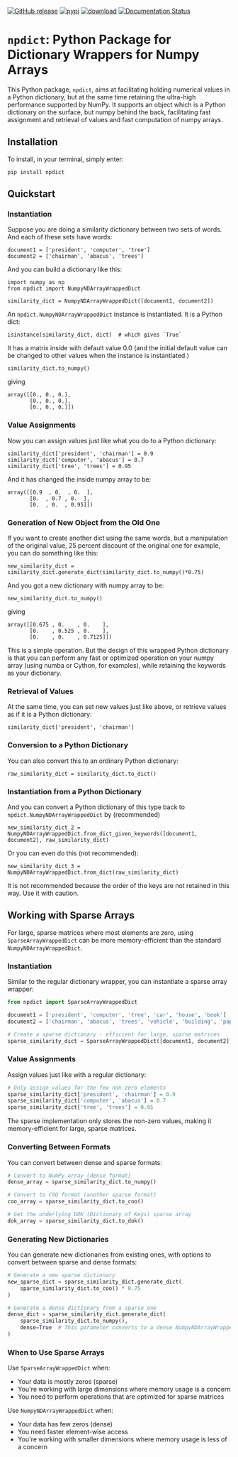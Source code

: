 
[![GitHub release](https://img.shields.io/github/release/stephenhky/npdict.svg?maxAge=3600)](https://github.com/stephenhky/npdict/releases)
[![pypi](https://img.shields.io/pypi/v/npdict.svg?maxAge=3600)](https://pypi.org/project/npdict/)
[![download](https://img.shields.io/pypi/dm/npdict.svg?maxAge=2592000&label=installs&color=%2327B1FF)](https://pypi.org/project/npdict/)
[![Documentation Status](https://readthedocs.org/projects/npdict/badge/?version=latest)](https://npdict.readthedocs.io/en/latest/?badge=latest)

# `npdict`: Python Package for Dictionary Wrappers for Numpy Arrays

This Python package, `npdict`, aims at facilitating holding numerical
values in a Python dictionary, but at the same time retaining the
ultra-high performance supported by NumPy. It supports an object
which is a Python dictionary on the surface, but numpy behind the
back, facilitating fast assignment and retrieval of values
and fast computation of numpy arrays.

## Installation

To install, in your terminal, simply enter:

```
pip install npdict
```

## Quickstart

### Instantiation

Suppose you are doing a similarity dictionary between two sets of words.
And each of these sets have words:

```
document1 = ['president', 'computer', 'tree']
document2 = ['chairman', 'abacus', 'trees']
```

And you can build a dictionary like this:

```
import numpy as np
from npdict import NumpyNDArrayWrappedDict

similarity_dict = NumpyNDArrayWrappedDict([document1, document2])
```

An `npdict.NumpyNDArrayWrappedDict` instance is instantiated. It is 
a Python dict:

```
isinstance(similarity_dict, dict)  # which gives `True`
```

It has a matrix inside with default value 0.0 (and the initial default value can
be changed to other values when the instance is instantiated.)

```
similarity_dict.to_numpy()
```
giving
```
array([[0., 0., 0.],
       [0., 0., 0.],
       [0., 0., 0.]])
```

### Value Assignments

Now you can assign values just like what you do to a Python dictionary:

```
similarity_dict['president', 'chairman'] = 0.9
similarity_dict['computer', 'abacus'] = 0.7
similarity_dict['tree', 'trees'] = 0.95
```

And it has changed the inside numpy array to be:

```
array([[0.9  , 0.  , 0.  ],
       [0.  , 0.7 , 0.  ],
       [0.  , 0.  , 0.95]])
```

### Generation of New Object from the Old One

If you want to create another dict using the same words, but 
a manipulation of the original value, 25 percent discount
of the original one for example, you can do something like this:

```
new_similarity_dict = similarity_dict.generate_dict(similarity_dict.to_numpy()*0.75)
```

And you got a new dictionary with numpy array to be:

```
new_similarity_dict.to_numpy()
```
giving
```
array([[0.675 , 0.    , 0.    ],
       [0.    , 0.525 , 0.    ],
       [0.    , 0.    , 0.7125]])
```

This is a simple operation. But the design of this wrapped Python
dictionary is that you can perform any fast or optimized operation
on your numpy array (using numba or Cython, for examples),
while retaining the keywords as your dictionary.

### Retrieval of Values

At the same time, you can set new values just like above, or retrieve
values as if it is a Python dictionary:

```
similarity_dict['president', 'chairman']
```

### Conversion to a Python Dictionary

You can also convert this to an ordinary Python dictionary:

```
raw_similarity_dict = similarity_dict.to_dict()
```

### Instantiation from a Python Dictionary

And you can convert a Python dictionary of this type back to 
`npdict.NumpyNDArrayWrappedDict` by (recommended)

```
new_similarity_dict_2 = NumpyNDArrayWrappedDict.from_dict_given_keywords([document1, document2], raw_similarity_dict)
```

Or you can even do this (not recommended):

```
new_similarity_dict_3 = NumpyNDArrayWrappedDict.from_dict(raw_similarity_dict)
```

It is not recommended because the order of the keys are not retained in this way.
Use it with caution.

## Working with Sparse Arrays

For large, sparse matrices where most elements are zero, using `SparseArrayWrappedDict` can be more memory-efficient than the standard `NumpyNDArrayWrappedDict`.

### Instantiation

Similar to the regular dictionary wrapper, you can instantiate a sparse array wrapper:

```python
from npdict import SparseArrayWrappedDict

document1 = ['president', 'computer', 'tree', 'car', 'house', 'book']
document2 = ['chairman', 'abacus', 'trees', 'vehicle', 'building', 'paper']

# Create a sparse dictionary - efficient for large, sparse matrices
sparse_similarity_dict = SparseArrayWrappedDict([document1, document2])
```

### Value Assignments

Assign values just like with a regular dictionary:

```python
# Only assign values for the few non-zero elements
sparse_similarity_dict['president', 'chairman'] = 0.9
sparse_similarity_dict['computer', 'abacus'] = 0.7
sparse_similarity_dict['tree', 'trees'] = 0.95
```

The sparse implementation only stores the non-zero values, making it memory-efficient for large, sparse matrices.

### Converting Between Formats

You can convert between dense and sparse formats:

```python
# Convert to NumPy array (dense format)
dense_array = sparse_similarity_dict.to_numpy()

# Convert to COO format (another sparse format)
coo_array = sparse_similarity_dict.to_coo()

# Get the underlying DOK (Dictionary of Keys) sparse array
dok_array = sparse_similarity_dict.to_dok()
```

### Generating New Dictionaries

You can generate new dictionaries from existing ones, with options to convert between sparse and dense formats:

```python
# Generate a new sparse dictionary
new_sparse_dict = sparse_similarity_dict.generate_dict(
    sparse_similarity_dict.to_coo() * 0.75
)

# Generate a dense dictionary from a sparse one
dense_dict = sparse_similarity_dict.generate_dict(
    sparse_similarity_dict.to_numpy(),
    dense=True  # This parameter converts to a dense NumpyNDArrayWrappedDict
)
```

### When to Use Sparse Arrays

Use `SparseArrayWrappedDict` when:
- Your data is mostly zeros (sparse)
- You're working with large dimensions where memory usage is a concern
- You need to perform operations that are optimized for sparse matrices

Use `NumpyNDArrayWrappedDict` when:
- Your data has few zeros (dense)
- You need faster element-wise access
- You're working with smaller dimensions where memory usage is less of a concern